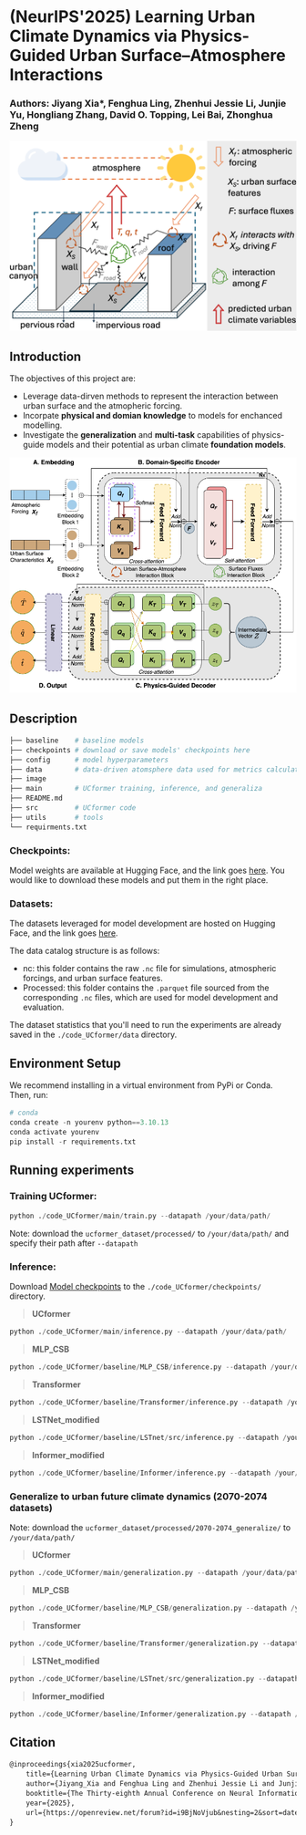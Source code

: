 # **(NeurIPS'2025) Learning Urban Climate Dynamics via Physics-Guided Urban Surface–Atmosphere Interactions**

### Authors: **Jiyang Xia***, Fenghua Ling, Zhenhui Jessie Li, Junjie Yu, Hongliang Zhang, David O. Topping, Lei Bai, Zhonghua Zheng

![](./image/urban_parametri.png)

## Introduction

The objectives of this project are:

- Leverage data-dirven methods  to represent the interaction between urban surface and the atmopheric forcing.
- Incorpate **physical and domian knowledge** to models for enchanced modelling.
- Investigate the **generalization** and **multi-task** capabilities of physics-guide models and their potential as urban climate **foundation models**.

![](./image/UCformer.png)
## Description

```python
├── baseline    # baseline models
├── checkpoints # download or save models' checkpoints here
├── config      # model hyperparameters
├── data        # data-driven atomsphere data used for metrics calculation. 
├── image   
├── main        # UCformer training, inference, and generaliza
├── README.md
├── src         # UCformer code
├── utils       # tools
└── requirments.txt   
```

### Checkpoints:

Model weights are available at Hugging Face, and the link goes [here](https://huggingface.co/XiGuaaa/ucformer). You would like to download these models and put them in the right place.

### Datasets:

The datasets leveraged for model development are hosted on Hugging Face, and the link goes [here](https://huggingface.co/datasets/XiGuaaa/ucformer_dataset).

The data catalog structure is as follows:

- nc: this folder contains the raw `.nc` file for simulations, atmospheric forcings, and urban surface features.
- Processed: this folder contains the `.parquet` file sourced from the corresponding `.nc` files, which are used for model development and evaluation.

The dataset statistics that you'll need to run the experiments are already saved in the `./code_UCformer/data` directory.

##  Environment Setup

We recommend installing in a virtual environment from PyPi or Conda. Then, run:

```python
# conda
conda create -n yourenv python==3.10.13
conda activate yourenv
pip install -r requirements.txt
```

## Running experiments

### **Training UCformer:**

```python
python ./code_UCformer/main/train.py --datapath /your/data/path/
```

Note: download the `ucformer_dataset/processed/` to `/your/data/path/` and specify their path after `--datapath`

### **Inference:**

Download [Model checkpoints](https://huggingface.co/XiGuaaa/ucformer) to the `./code_UCformer/checkpoints/` directory.

> **UCformer**

```python
python ./code_UCformer/main/inference.py --datapath /your/data/path/
```

> **MLP_CSB**

```python
python ./code_UCformer/baseline/MLP_CSB/inference.py --datapath /your/data/path/
```

> **Transformer**

```python
python ./code_UCformer/baseline/Transformer/inference.py --datapath /your/data/path/
```

> **LSTNet_modified**

```python
python ./code_UCformer/baseline/LSTnet/src/inference.py --datapath /your/data/path/
```

> **Informer_modified**

```python
python ./code_UCformer/baseline/Informer/inference.py --datapath /your/data/path/
```

### Generalize to urban future climate dynamics (2070-2074 datasets)

Note: download the `ucformer_dataset/processed/2070-2074_generalize/` to `/your/data/path/` 

> **UCformer**

```python
python ./code_UCformer/main/generalization.py --datapath /your/data/path/
```

> **MLP_CSB**

```python
python ./code_UCformer/baseline/MLP_CSB/generalization.py --datapath /your/data/path/
```

> **Transformer**

```python
python ./code_UCformer/baseline/Transformer/generalization.py --datapath /your/data/path/
```

> **LSTNet_modified**

```python
python ./code_UCformer/baseline/LSTnet/src/generalization.py --datapath /your/data/path/
```

> **Informer_modified**

```python
python ./code_UCformer/baseline/Informer/generalization.py --datapath /your/data/path/
```

## Citation

```latex
@inproceedings{xia2025ucformer,
    title={Learning Urban Climate Dynamics via Physics-Guided Urban Surface\–Atmosphere Interactions},
    author={Jiyang_Xia and Fenghua Ling and Zhenhui Jessie Li and Junjie Yu and Hongliang Zhang and David Topping and LEI BAI and Zhonghua Zhengu},
    booktitle={The Thirty-eighth Annual Conference on Neural Information Processing Systems},
    year={2025},
    url={https://openreview.net/forum?id=i9BjNoVjub&nesting=2&sort=date-desc}
}
```

